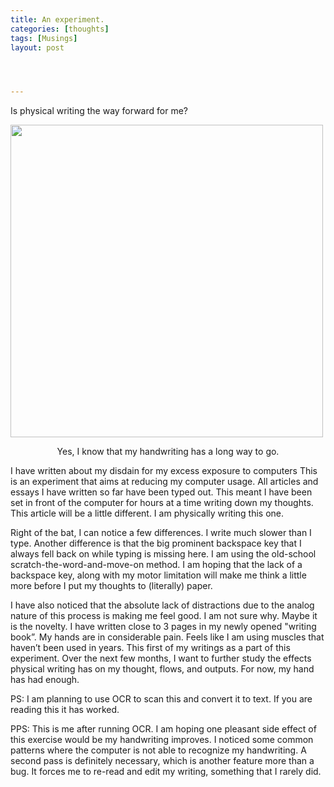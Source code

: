 ```yaml
---
title: An experiment.
categories: [thoughts]
tags: [Musings]
layout: post




---
```


Is physical writing the way forward for me?

<img src="https://i.imgur.com/KH9bW6R.jpg" height="500">

<p style="text-align:center"> Yes, I know that my handwriting has a long way to go. </p>

I have written about my disdain for my excess exposure to computers This is an experiment that aims at reducing my computer usage. All articles and essays I have written so far have been typed out. This meant I have been set in front of the computer for hours at a time writing down my thoughts. This article will be a little different. I am physically writing this one. 

Right of the bat, I can notice a few differences. I write much slower than I type. Another difference is that the big prominent backspace key that I always fell back on while typing is missing here. I am using the old-school scratch-the-word-and-move-on method. I am hoping that the lack of a backspace key, along with my motor limitation will make me think a little more before I put my thoughts to (literally) paper. 

I have also noticed that the absolute lack of distractions due to the analog nature of this process is making me feel good. I am not sure why. Maybe it is the novelty. I have written close to 3 pages in my newly opened "writing book”. My hands are in considerable pain. Feels like I am using muscles that haven’t been used in years. This first of my writings as a part of this experiment. Over the next few months, I want to further study the effects physical writing has on my thought, flows, and outputs. For now, my hand has had enough. 

PS: I am planning to use OCR to scan this and convert it to text. If you are reading this it has worked. 

PPS: This is me after running OCR. I am hoping one pleasant side effect of this exercise would be my handwriting improves. I noticed some common patterns where the computer is not able to recognize my handwriting. A second pass is definitely necessary, which is another feature more than a bug. It forces me to re-read and edit my writing, something that I rarely did.